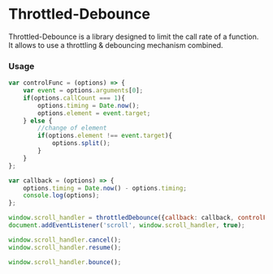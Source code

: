 # Throttled-Debounce

Throttled-Debounce is a library designed to limit the call rate of a function.
It allows to use a throttling & debouncing mechanism combined.

### Usage
```JavaScript
var controlFunc = (options) => {
    var event = options.arguments[0];
    if(options.callCount === 1){
		options.timing = Date.now();
        options.element = event.target;
    } else {
        //change of element
        if(options.element !== event.target){
            options.split();
        }
    }
};

var callback = (options) => {
	options.timing = Date.now() - options.timing;
    console.log(options);
};

window.scroll_handler = throttledDebounce({callback: callback, controlFunc: controlFunc, maxDelay: 3000, throttleWait: 500});
document.addEventListener('scroll', window.scroll_handler, true);
```

```JavaScript
window.scroll_handler.cancel();
window.scroll_handler.resume();
```

```JavaScript
window.scroll_handler.bounce();
```

